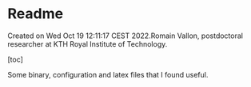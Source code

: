 # Readme

Created on Wed Oct 19 12:11:17 CEST 2022.Romain Vallon, postdoctoral researcher at KTH Royal Institute of Technology.

[toc]

Some binary, configuration and latex files that I found useful.
